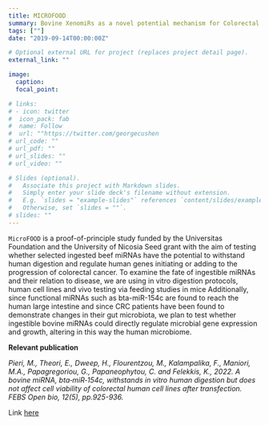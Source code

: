 ```yaml
---
title: MICROFOOD
summary: Bovine XenomiRs as a novel potential mechanism for Colorectal Cancer (CRC) initiation and progression 
tags: [""]
date: "2019-09-14T00:00:00Z"

# Optional external URL for project (replaces project detail page).
external_link: ""

image:
  caption: 
  focal_point: 

# links:
# - icon: twitter
#  icon_pack: fab
#  name: Follow
#  url: ""https://twitter.com/georgecushen
# url_code: ""
# url_pdf: ""
# url_slides: ""
# url_video: ""

# Slides (optional).
#   Associate this project with Markdown slides.
#   Simply enter your slide deck's filename without extension.
#   E.g. `slides = "example-slides"` references `content/slides/example-slides.md`.
#   Otherwise, set `slides = ""`.
# slides: ""
---
```


`MicroFOOD` is a proof-of-principle study funded by the Universitas Foundation and the University of Nicosia Seed grant with the aim of testing whether selected ingested beef miRNAs have the potential to withstand human digestion and regulate human genes initiating or adding to the progression of colorectal cancer. 
To examine the fate of ingestible miRNAs and their relation to disease, we are using in vitro digestion protocols, human cell lines and vivo testing via feeding studies in mice 
Additionally, since functional miRNAs such as bta-miR-154c are found to reach the human large intestine and since CRC patients have been found to demonstrate changes in their gut microbiota, we plan to test whether ingestible bovine miRNAs could directly regulate microbial gene expression and growth, altering in this way the human microbiome.

**Relevant publication**

*Pieri, M., Theori, E., Dweep, H., Flourentzou, M., Kalampalika, F., Maniori, M.A., Papagregoriou, G., Papaneophytou, C. and Felekkis, K., 2022. A bovine miRNA, bta‐miR‐154c, withstands in vitro human digestion but does not affect cell viability of colorectal human cell lines after transfection. FEBS Open bio, 12(5), pp.925-936.*

Link [here](https://febs.onlinelibrary.wiley.com/doi/full/10.1002/2211-5463.13402)